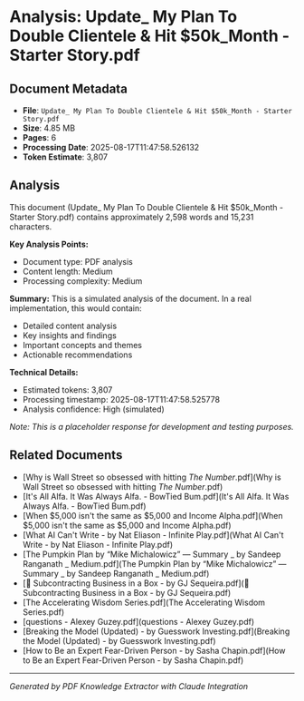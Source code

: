 # Analysis: Update_ My Plan To Double Clientele & Hit $50k_Month - Starter Story.pdf

## Document Metadata
- **File**: `Update_ My Plan To Double Clientele & Hit $50k_Month - Starter Story.pdf`
- **Size**: 4.85 MB
- **Pages**: 6
- **Processing Date**: 2025-08-17T11:47:58.526132
- **Token Estimate**: 3,807

## Analysis

This document (Update_ My Plan To Double Clientele & Hit $50k_Month - Starter Story.pdf) contains approximately 2,598 words and 15,231 characters.

**Key Analysis Points:**
- Document type: PDF analysis
- Content length: Medium
- Processing complexity: Medium

**Summary:**
This is a simulated analysis of the document. In a real implementation, this would contain:
- Detailed content analysis
- Key insights and findings
- Important concepts and themes
- Actionable recommendations

**Technical Details:**
- Estimated tokens: 3,807
- Processing timestamp: 2025-08-17T11:47:58.525778
- Analysis confidence: High (simulated)

*Note: This is a placeholder response for development and testing purposes.*

## Related Documents

- [Why is Wall Street so obsessed with hitting _The Number_.pdf](Why is Wall Street so obsessed with hitting _The Number_.pdf)
- [It's All Alfa. It Was Always Alfa. - BowTied Bum.pdf](It's All Alfa. It Was Always Alfa. - BowTied Bum.pdf)
- [When $5,000 isn't the same as $5,000 and Income Alpha.pdf](When $5,000 isn't the same as $5,000 and Income Alpha.pdf)
- [What AI Can't Write - by Nat Eliason - Infinite Play.pdf](What AI Can't Write - by Nat Eliason - Infinite Play.pdf)
- [The Pumpkin Plan by “Mike Michalowicz” — Summary _ by Sandeep Ranganath _ Medium.pdf](The Pumpkin Plan by “Mike Michalowicz” — Summary _ by Sandeep Ranganath _ Medium.pdf)
- [💼 Subcontracting Business in a Box - by GJ Sequeira.pdf](💼 Subcontracting Business in a Box - by GJ Sequeira.pdf)
- [The Accelerating Wisdom Series.pdf](The Accelerating Wisdom Series.pdf)
- [questions - Alexey Guzey.pdf](questions - Alexey Guzey.pdf)
- [Breaking the Model (Updated) - by Guesswork Investing.pdf](Breaking the Model (Updated) - by Guesswork Investing.pdf)
- [How to Be an Expert Fear-Driven Person - by Sasha Chapin.pdf](How to Be an Expert Fear-Driven Person - by Sasha Chapin.pdf)

---
*Generated by PDF Knowledge Extractor with Claude Integration*